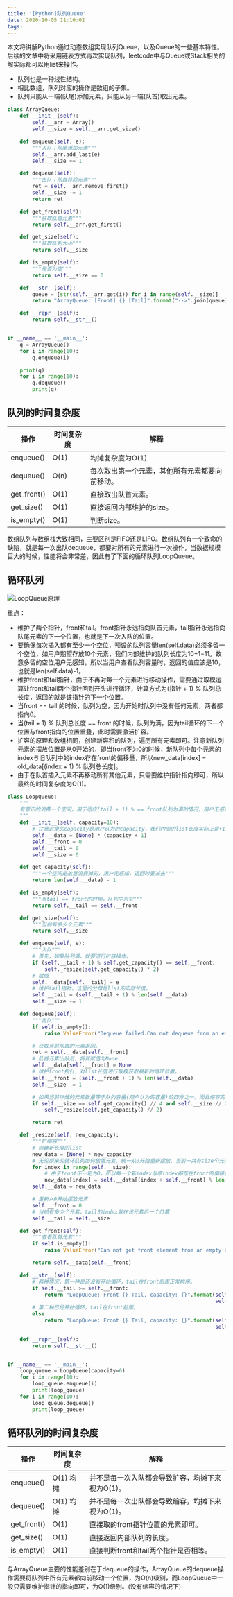 ```yaml
---
title: '[Python]队列Queue'
date: 2020-10-05 11:10:02
tags:
---
```

本文将讲解Python通过动态数组实现队列Queue，以及Queue的一些基本特性。
后续的文章中将采用链表方式再次实现队列，leetcode中与Queue或Stack相关的解实际都可以用list来操作。

<!-- more -->

* 队列也是一种线性结构。
* 相比数组，队列对应的操作是数组的子集。
* 队列只能从一端(队尾)添加元素，只能从另一端(队首)取出元素。

```python
class ArrayQueue:
    def __init__(self):
        self.__arr = Array()
        self.__size = self.__arr.get_size()

    def enqueue(self, e):
        """入队：队尾添加元素"""
        self.__arr.add_last(e)
        self.__size += 1

    def dequeue(self):
        """出队：队首移除元素"""
        ret = self.__arr.remove_first()
        self.__size -= 1
        return ret

    def get_front(self):
        """获取队首元素"""
        return self.__arr.get_first()

    def get_size(self):
        """获取队列大小"""
        return self.__size

    def is_empty(self):
        """是否为空"""
        return self.__size == 0

    def __str__(self):
        queue = [str(self.__arr.get(i)) for i in range(self.__size)]
        return "ArrayQueue: [Front] {} [Tail]".format("-->".join(queue))

    def __repr__(self):
        return self.__str__()


if __name__ == '__main__':
    q = ArrayQueue()
    for i in range(10):
        q.enqueue(i)

    print(q)
    for i in range(10):
        q.dequeue()
        print(q)

```

## 队列的时间复杂度

| 操作        | 时间复杂度 | 解释                                           |
| ----------- | ---------- | ---------------------------------------------- |
| enqueue()   | O(1)       | 均摊复杂度为O(1)                               |
| dequeue()   | O(n)       | 每次取出第一个元素，其他所有元素都要向前移动。 |
| get_front() | O(1)       | 直接取出队首元素。                             |
| get_size()  | O(1)       | 直接返回内部维护的size。                       |
| is_empty()  | O(1)       | 判断size。                                     |

数组队列与数组栈大致相同，主要区别是FIFO还是LIFO。数组队列有一个致命的缺陷，就是每一次出队dequeue，都要对所有的元素进行一次操作，当数据规模巨大的时候，性能将会非常差，因此有了下面的循环队列LoopQueue。

## 循环队列

![LoopQueue原理](LoopQueue原理.png)

重点：

* 维护了两个指针，front和tail。front指针永远指向队首元素，tail指针永远指向队尾元素的下一个位置，也就是下一次入队的位置。
* 要确保每次插入都有至少一个空位，预设的队列容量len(self.data)必须多留一个空位，如用户期望存放10个元素，我们内部维护的队列长度为10+1=11。故意多留的空位用户无感知，所以当用户查看队列容量时，返回的值应该是10，也就是len(self.data)-1。
* 维护front和tail指针，由于不再对每一个元素进行移动操作，需要通过取模运算让front和tail两个指针回到开头进行循环，计算方式为(指针 + 1) % 队列总长度，返回的就是该指针的下一个位置。
* 当front == tail 的时候，队列为空，因为开始时队列中没有任何元素，两者都指向0。
* 当(tail + 1) % 队列总长度 == front 的时候，队列为满，因为tail循环的下一个位置与front指向的位置重叠，此时需要激活扩容。
* 扩容的原理和数组相同，创建新容积的队列，遍历所有元素即可。注意新队列元素的摆放位置是从0开始的，即当front不为0的时候，新队列中每个元素的index与旧队列中的index存在front的偏移量，所以new_data[index] = old_data[(index + 1) % 队列总长度]。
* 由于在队首插入元素不再移动所有其他元素，只需要维护指针指向即可，所以最终的时间复杂度为O(1)。

```python
class LoopQueue:
    """
    有意识的浪费一个空间，用于适应(tail + 1) % == front队列为满的情况，用户无感知。
    """
    def __init__(self, capacity=10):
        # 注意这里的capacity是用户认为的capacity，我们内部的list长度实际上是+1，所以取模运算的分母实际上为capacity+1
        self.__data = [None] * (capacity + 1)
        self.__front = 0
        self.__tail = 0
        self.__size = 0

    def get_capacity(self):
        """一个空间是故意浪费掉的，用户无感知，返回时要减去"""
        return len(self.__data) - 1

    def is_empty(self):
        """当tail == front的时候，队列中为空"""
        return self.__tail == self.__front

    def get_size(self):
        """当前有多少个元素"""
        return self.__size

    def enqueue(self, e):
        """入队"""
        # 首先，如果队列满，就要进行扩容操作。
        if (self.__tail + 1) % self.get_capacity() == self.__front:
            self._resize(self.get_capacity() * 2)
        # 赋值
        self.__data[self.__tail] = e
        # 维护tail指针，这里的分母是list的实际长度。
        self.__tail = (self.__tail + 1) % len(self.__data)
        self.__size += 1

    def dequeue(self):
        """出队"""
        if self.is_empty():
            raise ValueError("Dequeue failed.Can not dequeue from an empty queue.")

        # 获取当前队首的元素返回。
        ret = self.__data[self.__front]
        # 队首元素出队后，将其赋值为None
        self.__data[self.__front] = None
        # 维护front指针，对list长度进行取模获取最新的循环位置。
        self.__front = (self.__front + 1) % len(self.__data)
        self.__size -= 1

        # 如果当前存储的元素数量等于队列容量(用户认为的容量)的四分之一，而且缩容的值不应为0。
        if self.__size == self.get_capacity() // 4 and self.__size // 2 != 0:
            self._resize(self.get_capacity() // 2)

        return ret

    def _resize(self, new_capacity):
        """扩缩容"""
        # 创建新长度的list
        new_data = [None] * new_capacity
        # 无论原来的循环队列如何放置元素，统一从0开始重新摆放，当前一共有size个元素。
        for index in range(self.__size):
            # 由于front不一定为0，所以每一个新index与原index都存在front的偏移量
            new_data[index] = self.__data[(index + self.__front) % len(self.__data)]
        self.__data = new_data

        # 重新从0开始摆放元素
        self.__front = 0
        # 当前有多少个元素，tail的index就在该元素后一个位置
        self.__tail = self.__size

    def get_front(self):
        """查看队首元素"""
        if self.is_empty():
            raise ValueError("Can not get front element from an empty queue.")

        return self.__data[self.__front]

    def __str__(self):
        # 两种情况，第一种是还没有开始循环，tail在front后面正常排序。
        if self.__tail >= self.__front:
            return "LoopQueue: Front {} Tail, capacity: {}".format(self.__data[self.__front: self.__tail],
                                                                   self.get_capacity())
        # 第二种已经开始循环，tail在front前面。
        else:
            return "LoopQueue: Front {} Tail, capacity: {}".format(self.__data[self.__front:] +
                                                                   self.__data[:self.__tail], self.get_capacity())

    def __repr__(self):
        return self.__str__()


if __name__ == '__main__':
    loop_queue = LoopQueue(capacity=6)
    for i in range(10):
        loop_queue.enqueue(i)
        print(loop_queue)
    for i in range(10):
        loop_queue.dequeue()
        print(loop_queue)

```

## 循环队列的时间复杂度

| 操作        | 时间复杂度 | 解释                                             |
| ----------- | ---------- | ------------------------------------------------ |
| enqueue()   | O(1) 均摊  | 并不是每一次入队都会导致扩容，均摊下来视为O(1)。 |
| dequeue()   | O(1) 均摊  | 并不是每一次出队都会导致缩容，均摊下来视为O(1)。 |
| get_front() | O(1)       | 直接取的front指针位置的元素即可。                |
| get_size()  | O(1)       | 直接返回内部队列的长度。                         |
| is_empty()  | O(1)       | 直接判断front和tail两个指针是否相等。            |

与ArrayQueue主要的性能差别在于dequeue的操作，ArrayQueue的dequeue操作需要将队列中所有元素都向前移动一个位置，为O(n)级别，而LoopQueue中一般只需要维护指针的指向即可，为O(1)级别。(没有缩容的情况下)
